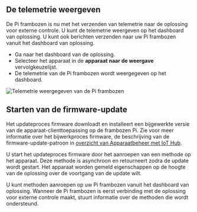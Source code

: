 ## <a name="view-the-telemetry"></a>De telemetrie weergeven

De Pi frambozen is nu met het verzenden van telemetrie naar de oplossing voor externe controle. U kunt de telemetrie weergeven op het dashboard van oplossing. U kunt ook berichten verzenden naar uw Pi frambozen vanuit het dashboard van oplossing.

- Ga naar het dashboard van de oplossing.
- Selecteer het apparaat in de **apparaat naar de weergave** vervolgkeuzelijst.
- De telemetrie van de Pi frambozen wordt weergegeven op het dashboard.

![Telemetrie weergegeven van de Pi frambozen][img-telemetry-display]

## <a name="initiate-the-firmware-update"></a>Starten van de firmware-update

Het updateproces firmware downloadt en installeert een bijgewerkte versie van de apparaat-clienttoepassing op de frambozen Pi. Zie voor meer informatie over het bijwerkproces firmware, de beschrijving van de firmware-update-patroon in [overzicht van Apparaatbeheer met IoT Hub][lnk-update-pattern].

U start het updateproces firmware door het aanroepen van een methode op het apparaat. Deze methode is asynchroon en retourneert zodra de update wordt gestart. Het apparaat worden gemeld eigenschappen op de hoogte van de oplossing over de voortgang van de update wilt.

U kunt methoden aanroepen op uw Pi frambozen vanuit het dashboard van oplossing. Wanneer de Pi frambozen is eerst verbinding met de oplossing voor externe controle maakt, stuurt informatie over de methoden die wordt ondersteund. 

[img-telemetry-display]: media/iot-suite-v1-raspberry-pi-kit-view-telemetry-advanced/telemetry.png
[lnk-update-pattern]: ../articles/iot-hub/iot-hub-device-management-overview.md

